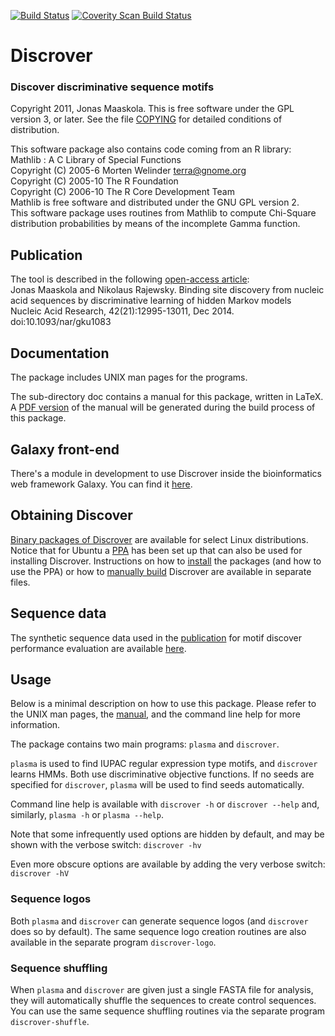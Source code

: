 [![Build Status](https://travis-ci.org/maaskola/discrover.svg?branch=master)](https://travis-ci.org/maaskola/discrover)
[![Coverity Scan Build Status](https://scan.coverity.com/projects/3884/badge.svg)](https://scan.coverity.com/projects/3884)

# Discrover
### Discover discriminative sequence motifs

Copyright 2011, Jonas Maaskola.
This is free software under the GPL version 3, or later.
See the file [COPYING](COPYING) for detailed conditions of distribution.




This software package also contains code coming from an R library:<br>
Mathlib : A C Library of Special Functions<br>
Copyright (C) 2005-6 Morten Welinder <terra@gnome.org><br>
Copyright (C) 2005-10 The R Foundation<br>
Copyright (C) 2006-10 The R Core Development Team<br>
Mathlib is free software and distributed under the GNU GPL version 2.<br>
This software package uses routines from Mathlib to compute Chi-Square distribution probabilities by means of the incomplete Gamma function.


## Publication

The tool is described in the following [open-access article](http://nar.oxfordjournals.org/content/42/21/12995.full):<br/>
Jonas Maaskola and Nikolaus Rajewsky.
Binding site discovery from nucleic acid sequences by discriminative learning of hidden Markov models<br/>
Nucleic Acid Research, 42(21):12995-13011, Dec 2014. doi:10.1093/nar/gku1083


## Documentation

The package includes UNIX man pages for the programs.

The sub-directory doc contains a manual for this package, written in LaTeX.
A [PDF version](doc/discrover-manual.pdf) of the manual will be generated during the build process of this package.


## Galaxy front-end

There's a module in development to use Discrover inside the bioinformatics web framework Galaxy.
You can find it [here](https://github.com/maaskola/discrover-galaxy).


## Obtaining Discover

[Binary packages of Discrover](https://github.com/maaskola/discrover/releases) are available for select Linux distributions.
Notice that for Ubuntu a [PPA](https://launchpad.net/~maaskola/+archive/ubuntu/discrover) has been set up that can also be used for installing Discrover.
Instructions on how to [install](INSTALL.md) the packages (and how to use the PPA) or how to [manually build](BUILDING.md) Discrover are available in separate files.


## Sequence data

The synthetic sequence data used in the [publication](http://nar.oxfordjournals.org/content/42/21/12995) for motif discover performance evaluation are available [here](http://dorina.mdc-berlin.de/public/rajewsky/discrover/).

## Usage

Below is a minimal description on how to use this package.
Please refer to the UNIX man pages, the [manual](doc/discrover-manual.pdf), and the command line help for more information.

The package contains two main programs: ```plasma``` and ```discrover```.

```plasma``` is used to find IUPAC regular expression type motifs, and ```discrover``` learns HMMs.
Both use discriminative objective functions.
If no seeds are specified for ```discrover```, ```plasma``` will be used to find seeds automatically.

Command line help is available with ```discrover -h``` or ```discrover --help``` and, similarly, ```plasma -h``` or ```plasma --help```.

Note that some infrequently used options are hidden by default, and may be shown with the verbose switch: ```discrover -hv```

Even more obscure options are available by adding the very verbose switch: ```discrover -hV```

### Sequence logos
Both ```plasma``` and ```discrover``` can generate sequence logos (and ```discrover``` does so by default).
The same sequence logo creation routines are also available in the separate program ```discrover-logo```.

### Sequence shuffling
When ```plasma``` and ```discrover``` are given just a single FASTA file for analysis, they will automatically shuffle the sequences to create control sequences.
You can use the same sequence shuffling routines via the separate program ```discrover-shuffle```.
